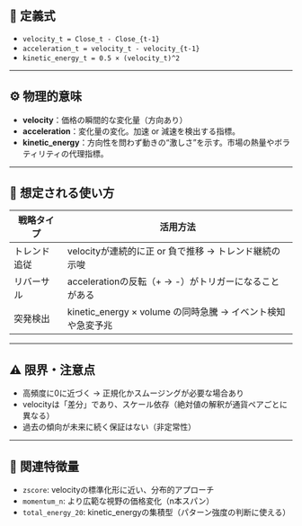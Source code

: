 ## 📌 定義式

- `velocity_t = Close_t - Close_{t-1}`
- `acceleration_t = velocity_t - velocity_{t-1}`
- `kinetic_energy_t = 0.5 × (velocity_t)^2`

---

## ⚙️ 物理的意味

- **velocity**：価格の瞬間的な変化量（方向あり）
- **acceleration**：変化量の変化。加速 or 減速を検出する指標。
- **kinetic_energy**：方向性を問わず動きの“激しさ”を示す。市場の熱量やボラティリティの代理指標。

---

## 🧠 想定される使い方

| 戦略タイプ | 活用方法 |
|------------|-----------|
| トレンド追従 | velocityが連続的に正 or 負で推移 → トレンド継続の示唆 |
| リバーサル | accelerationの反転（+ → -）がトリガーになることがある |
| 突発検出 | kinetic_energy × volume の同時急騰 → イベント検知や急変予兆 |

---

## ⚠️ 限界・注意点

- 高頻度に0に近づく → 正規化かスムージングが必要な場合あり
- velocityは「差分」であり、スケール依存（絶対値の解釈が通貨ペアごとに異なる）
- 過去の傾向が未来に続く保証はない（非定常性）

---

## 🔁 関連特徴量

- `zscore`: velocityの標準化形に近い、分布的アプローチ
- `momentum_n`: より広範な視野の価格変化（n本スパン）
- `total_energy_20`: kinetic_energyの集積型（パターン強度の判断に使える）
